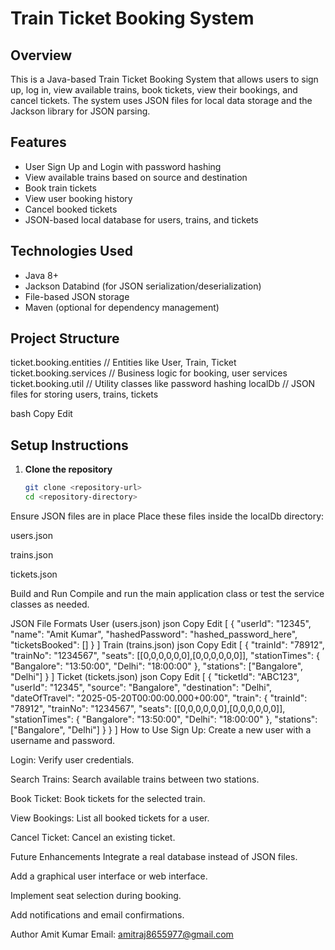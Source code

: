 # Train Ticket Booking System

## Overview
This is a Java-based Train Ticket Booking System that allows users to sign up, log in, view available trains, book tickets, view their bookings, and cancel tickets. The system uses JSON files for local data storage and the Jackson library for JSON parsing.

## Features
- User Sign Up and Login with password hashing
- View available trains based on source and destination
- Book train tickets
- View user booking history
- Cancel booked tickets
- JSON-based local database for users, trains, and tickets

## Technologies Used
- Java 8+
- Jackson Databind (for JSON serialization/deserialization)
- File-based JSON storage
- Maven (optional for dependency management)

## Project Structure
ticket.booking.entities // Entities like User, Train, Ticket
ticket.booking.services // Business logic for booking, user services
ticket.booking.util // Utility classes like password hashing
localDb // JSON files for storing users, trains, tickets

bash
Copy
Edit

## Setup Instructions

1. **Clone the repository**
   ```bash
   git clone <repository-url>
   cd <repository-directory>
Ensure JSON files are in place
Place these files inside the localDb directory:

users.json

trains.json

tickets.json

Build and Run
Compile and run the main application class or test the service classes as needed.

JSON File Formats
User (users.json)
json
Copy
Edit
[
  {
    "userId": "12345",
    "name": "Amit Kumar",
    "hashedPassword": "hashed_password_here",
    "ticketsBooked": []
  }
]
Train (trains.json)
json
Copy
Edit
[
  {
    "trainId": "78912",
    "trainNo": "1234567",
    "seats": [[0,0,0,0,0,0],[0,0,0,0,0,0]],
    "stationTimes": {
      "Bangalore": "13:50:00",
      "Delhi": "18:00:00"
    },
    "stations": ["Bangalore", "Delhi"]
  }
]
Ticket (tickets.json)
json
Copy
Edit
[
  {
    "ticketId": "ABC123",
    "userId": "12345",
    "source": "Bangalore",
    "destination": "Delhi",
    "dateOfTravel": "2025-05-20T00:00:00.000+00:00",
    "train": {
      "trainId": "78912",
      "trainNo": "1234567",
      "seats": [[0,0,0,0,0,0],[0,0,0,0,0,0]],
      "stationTimes": {
        "Bangalore": "13:50:00",
        "Delhi": "18:00:00"
      },
      "stations": ["Bangalore", "Delhi"]
    }
  }
]
How to Use
Sign Up: Create a new user with a username and password.

Login: Verify user credentials.

Search Trains: Search available trains between two stations.

Book Ticket: Book tickets for the selected train.

View Bookings: List all booked tickets for a user.

Cancel Ticket: Cancel an existing ticket.

Future Enhancements
Integrate a real database instead of JSON files.

Add a graphical user interface or web interface.

Implement seat selection during booking.

Add notifications and email confirmations.

Author
Amit Kumar
Email: amitraj8655977@gmail.com
